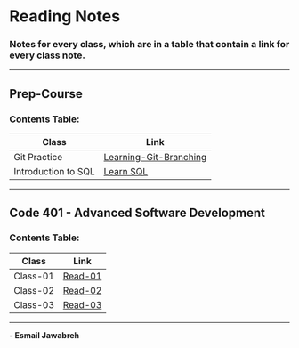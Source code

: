 # Reading Notes
### Notes for every class, which are in a table that contain a link for every class note.
---

## Prep-Course
### Contents Table:

|   Class             |     Link                                                                                                |
| ----------------    | ----------------------------------------------------                                                    |
| Git Practice        | [Learning-Git-Branching](https://github.com/Esmail-Jawabreh/Learning-Git-Branching#42-juggling-commits) |
| Introduction to SQL | [Learn SQL](https://github.com/Esmail-Jawabreh/reading-notes/blob/main/PrepCourse/sql.MD)               |


---


## Code 401 - Advanced Software Development
### Contents Table:

|   Class                |     Link                                                                                                |
| ----------------       | ----------------------------------------------------                                                    |
|       Class-01         | [Read-01](https://github.com/Esmail-Jawabreh/reading-notes/blob/main/Read%20Classes/Read-Class-01.md)   |
|       Class-02         | [Read-02](https://github.com/Esmail-Jawabreh/reading-notes/blob/main/Read%20Classes/Read-Class-02.md)   |
|       Class-03         | [Read-03]()   | 

--- 
**- Esmail Jawabreh**